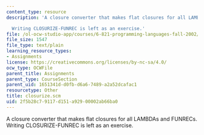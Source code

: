 ```yaml
---
content_type: resource
description: 'A closure converter that makes flat closures for all LAMBDAs and FUNRECs.

  Writing CLOSURIZE-FUNREC is left as an exercise.'
file: /ol-ocw-studio-app/courses/6-821-programming-languages-fall-2002/2f5b28c79117d151a92900002ab66ba0_closurize.scm
file_size: 1547
file_type: text/plain
learning_resource_types:
- Assignments
license: https://creativecommons.org/licenses/by-nc-sa/4.0/
ocw_type: OCWFile
parent_title: Assignments
parent_type: CourseSection
parent_uid: 1651341d-d0fb-d6a6-7489-a2a52dcafac1
resourcetype: Other
title: closurize.scm
uid: 2f5b28c7-9117-d151-a929-00002ab66ba0
---
```

A closure converter that makes flat closures for all LAMBDAs and FUNRECs.
Writing CLOSURIZE-FUNREC is left as an exercise.